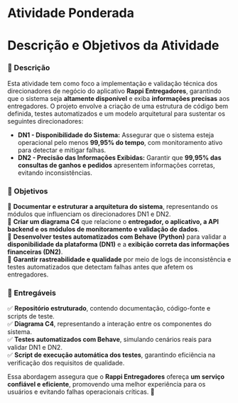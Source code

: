 # Atividade Ponderada

# **Descrição e Objetivos da Atividade**  

### **📌 Descrição**  
Esta atividade tem como foco a implementação e validação técnica dos direcionadores de negócio do aplicativo **Rappi Entregadores**, garantindo que o sistema seja **altamente disponível** e exiba **informações precisas** aos entregadores. O projeto envolve a criação de uma estrutura de código bem definida, testes automatizados e um modelo arquitetural para sustentar os seguintes direcionadores:  

- **DN1 - Disponibilidade do Sistema:** Assegurar que o sistema esteja operacional pelo menos **99,95% do tempo**, com monitoramento ativo para detectar e mitigar falhas.  
- **DN2 - Precisão das Informações Exibidas:** Garantir que **99,95% das consultas de ganhos e pedidos** apresentem informações corretas, evitando inconsistências.  

### **📌 Objetivos**  
🔹 **Documentar e estruturar a arquitetura do sistema**, representando os módulos que influenciam os direcionadores DN1 e DN2.  
🔹 **Criar um diagrama C4** que relacione o **entregador, o aplicativo, a API backend e os módulos de monitoramento e validação de dados**.  
🔹 **Desenvolver testes automatizados com Behave (Python)** para validar a **disponibilidade da plataforma (DN1)** e a **exibição correta das informações financeiras (DN2)**.  
🔹 **Garantir rastreabilidade e qualidade** por meio de logs de inconsistência e testes automatizados que detectam falhas antes que afetem os entregadores.  

### **📌 Entregáveis**  
✅ **Repositório estruturado**, contendo documentação, código-fonte e scripts de teste.  
✅ **Diagrama C4**, representando a interação entre os componentes do sistema.  
✅ **Testes automatizados com Behave**, simulando cenários reais para validar DN1 e DN2.  
✅ **Script de execução automática dos testes**, garantindo eficiência na verificação dos requisitos de qualidade.  

Essa abordagem assegura que o **Rappi Entregadores** ofereça **um serviço confiável e eficiente**, promovendo uma melhor experiência para os usuários e evitando falhas operacionais críticas. 🚀